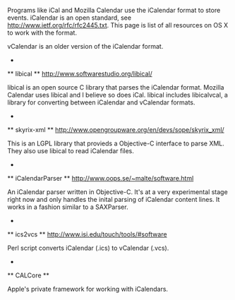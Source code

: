 Programs like iCal and Mozilla Calendar use the iCalendar format to store events.  iCalendar is an open standard, see http://www.ietf.org/rfc/rfc2445.txt.  This page is list of all resources on OS X to work with the format.

vCalendar is an older version of the iCalendar format.

 

 *
 **
libical
**
http://www.softwarestudio.org/libical/

libical is an open source C library that parses the iCalendar format.  Mozilla Calendar uses libical and I believe so does iCal.  libical includes libicalvcal, a library for converting between iCalendar and vCalendar formats.

 *
 **
skyrix-xml
**
http://www.opengroupware.org/en/devs/sope/skyrix_xml/

This is an LGPL library that provieds a Objective-C interface to parse XML.  They also use libical to read iCalendar files.

 *
 **
iCalendarParser
**
http://www.oops.se/~malte/software.html

An iCalendar parser written in Objective-C. It's at a very experimental stage right now and only handles the inital parsing of iCalendar content lines. It works in a fashion similar to a SAXParser.

 *
 **
ics2vcs
**
http://www.isi.edu/touch/tools/#software

Perl script converts iCalendar (.ics) to vCalendar (.vcs).

 *
 **
CALCore
**

Apple's private framework for working with iCalendars.
